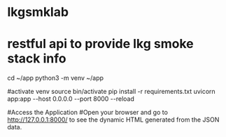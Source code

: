 # lkgsmklab
# restful api to provide lkg smoke stack info

cd ~/app
python3 -m venv ~/app

#activate venv 
source bin/activate
pip install -r requirements.txt
uvicorn app:app --host 0.0.0.0 --port 8000 --reload

#Access the Application
#Open your browser and go to http://127.0.0.1:8000/ to see the dynamic HTML generated from the JSON data.

